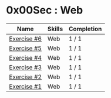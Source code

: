 # 0x00Sec : Web 

|	Name                                            | Skills       | Completion |
| ------------------------------------------------- | ------------ | ---------- |
| [Exercise #6][6]                                  | Web          | 1 / 1      |
| [Exercise #5][5]                                  | Web          | 1 / 1      |
| [Exercise #4][4]                                  | Web          | 1 / 1      |
| [Exercise #3][3]                                  | Web          | 1 / 1      |
| [Exercise #2][2]                                  | Web          | 1 / 1      |
| [Exercise #1][1]                                  | Web          | 1 / 1      |



[6]: ./e6
[5]: ./e5
[4]: ./e4
[3]: ./e3
[2]: ./e2
[1]: ./e1